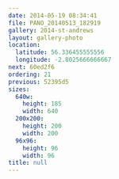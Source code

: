 ```yaml
---
date: 2014-05-19 08:34:41
file: PANO_20140513_182919
gallery: 2014-st-andrews
layout: gallery-photo
location:
  latitude: 56.336455555556
  longitude: -2.8025666666667
next: 60ed2f6
ordering: 21
previous: 52395d5
sizes:
  640w:
    height: 185
    width: 640
  200x200:
    height: 200
    width: 200
  96x96:
    height: 96
    width: 96
title: null
---
```


